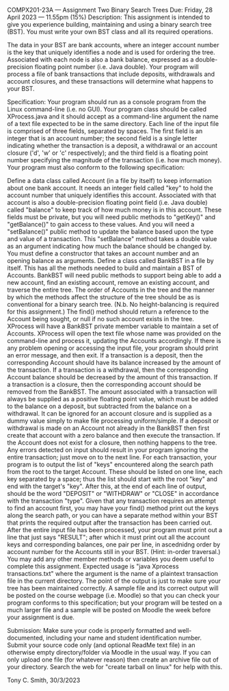COMPX201-23A — Assignment Two
Binary Search Trees
Due: Friday, 28 April 2023 — 11.55pm (15%)
Description: This assignment is intended to give you experience building, maintaining and using a binary search tree (BST). You must write your own BST class and all its required operations.

The data in your BST are bank accounts, where an integer account number is the key that uniquely identifies a node and is used for ordering the tree. Associated with each node is also a bank balance, expressed as a double-precision floating point number (i.e. Java double). Your program will process a file of bank transactions that include deposits, withdrawals and account closures, and these transactions will determine what happens to your BST.

Specification: Your program should run as a console program from the Linux command-line (i.e. no GUI). Your program class should be called XProcess.java and it should accept as a command-line argument the name of a text file expected to be in the same directory. Each line of the input file is comprised of three fields, separated by spaces. The first field is an integer that is an account number; the second field is a single letter indicating whether the transaction is a deposit, a withdrawal or an account closure ('d', 'w' or 'c' respectively); and the third field is a floating point number specifying the magnitude of the transaction (i.e. how much money). Your program must also conform to the following specification:

Define a data class called Account (in a file by itself) to keep information about one bank account. It needs an integer field called "key" to hold the account number that uniquely identifies this account. Associated with that account is also a double-precision floating point field (i.e. Java double) called "balance" to keep track of how much money is in this account. These fields must be private, but you will need public methods to "getKey()" and "getBalance()" to gain access to these values. And you will need a "setBalance()" public method to update the balance based upon the type and value of a transaction. This "setBalance" method takes a double value as an argument indicating how much the balance should be changed by. You must define a constructor that takes an account number and an opening balance as arguments.
Define a class called BankBST in a file by itself. This has all the methods needed to build and maintain a BST of Accounts.
BankBST will need public methods to support being able to add a new account, find an existing account, remove an existing account, and traverse the entire tree. The order of Accounts in the tree and the manner by which the methods affect the structure of the tree should be as is conventional for a binary search tree. (N.b. No height-balancing is required for this assignment.)
The find() method should return a reference to the Account being sought, or null if no such account exists in the tree.
XProcess will have a BankBST private member variable to maintain a set of Accounts.
XProcess will open the text file whose name was provided on the command-line and process it, updating the Accounts accordingly. If there is any problem opening or accessing the input file, your program should print an error message, and then exit.
If a transaction is a deposit, then the corresponding Account should have its balance increased by the amount of the transaction.
If a transaction is a withdrawal, then the corresponding Account balance should be decreased by the amount of this transaction.
If a transaction is a closure, then the corresponding account should be removed from the BankBST.
The amount associated with a transaction will always be supplied as a positive floating point value, which must be added to the balance on a deposit, but subtracted from the balance on a withdrawal. It can be ignored for an account closure and is supplied as a dummy value simply to make file processing uniform/simple.
If a deposit or withdrawal is made on an Account not already in the BankBST then first create that account with a zero balance and then execute the transaction. If the Account does not exist for a closure, then nothing happens to the tree.
Any errors detected on input should result in your program ignoring the entire transaction; just move on to the next line.
For each transaction, your program is to output the list of "keys" encountered along the search path from the root to the target Account. These should be listed on one line, each key separated by a space; thus the list should start with the root "key" and end with the target's "key". After this, at the end of each line of output, should be the word "DEPOSIT" or "WITHDRAW" or "CLOSE" in accordance with the transaction "type".
Given that any transaction requires an attempt to find an account first, you may have your find() method print out the keys along the search path, or you can have a separate method within your BST that prints the required output after the transaction has been carried out.
After the entire input file has been processed, your program must print out a line that just says "RESULT"; after which it must print out all the account keys and corresponding balances, one pair per line, in ascednidng order by account number for the Accounts still in your BST. (Hint: in-order traversal.)
You may add any other member methods or variables you deem useful to complete this assignment.
Expected usage is "java Xprocess transactions.txt" where the argument is the name of a plaintext transaction file in the current directory.
The point of the output is just to make sure your tree has been maintained correctly. A sample file and its correct output will be posted on the course webpage (i.e. Moodle) so that you can check your program conforms to this specification; but your program will be tested on a much larger file and a sample will be posted on Moodle the week before your assignment is due.

Submission: Make sure your code is properly formatted and well-documented, including your name and student identification number. Submit your source code only (and optional ReadMe text file) in an otherwise empty directory/folder via Moodle in the usual way. If you can only upload one file (for whatever reason) then create an archive file out of your directory. Search the web for "create tarball on linux" for help with this.

Tony C. Smith, 30/3/2023